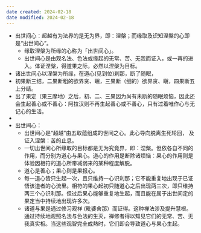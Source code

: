 ```yaml
---
date created: 2024-02-18
date modified: 2024-02-18
---
```

- 出世间心：超越有为法界的是无为界，即：涅槃；而缘取及识知涅槃的心即是“出世间心”。
    - 缘取涅槃为所缘的心称为「出世间心」。
    - 出世间心是由观名法、色法或缘起的无常、苦、无我而证入，或一再的进入。体证涅槃，得道果之际，必然以涅槃为目标。
- 诸出世间心以涅槃为所缘，在道心(见到位)刹那，断了随眠，
- 初果断三结，二果断粗的欲界贪、瞋，三果断（细的）欲界贪、瞋，四果断五上分结。
- 出了果定（果三摩地）之后，初、二、三果因为尚有未断的随眠烦恼，因此还会生起善心或不善心：阿拉汉则不再生起善心或不善心，只有过着唯作心与无记心的生活。
- 
- 出世间心：
    - 出世间心是“超越”由五取蕴组成的世间之心。此心导向脱离生死轮回， 及证入涅槃：苦的止息。 
    - 一切出世间心所缘取的目标都是无为究竟界，即：涅槃。但依各自不同的作用，而分别为道心与果心。道心的作用是断除诸烦恼：果心的作用则是体验因相符的道心所带减弱来的某种程度解脱。
    - 道心是善心；果心则是果报心。
    - 每一道心皆只生起一次，且只维持一心识刹那；它不能重复地出现于已证悟该道者的心流里。相符的果心起初只随道心之后出现两三次，即只维持两三个心识利那。但过后果心能够重复地生起，而且能在属于出世间定的果定当中持续地出现许多次。
    - 诸道与果是通过修习观祥 (毗婆舍那）而证得。这种禅法涉及提升慧根。通过持续地观照名法与色法的生灭，禅修者得以知见它们的无常、苦、无我真实相。当这些观智完全成熱时，它们即会导致道心与果心生起。
